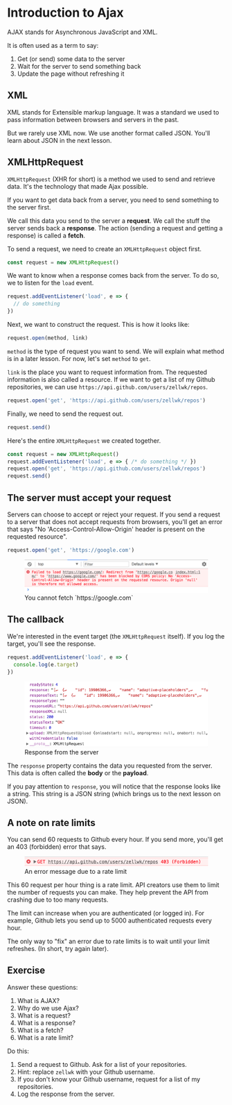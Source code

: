 # Introduction to Ajax

AJAX stands for Asynchronous JavaScript and XML.

It is often used as a term to say:

1. Get (or send) some data to the server
2. Wait for the server to send something back
3. Update the page without refreshing it

## XML

XML stands for Extensible markup language. It was a standard we used to pass information between browsers and servers in the past.

But we rarely use XML now. We use another format called JSON. You'll learn about JSON in the next lesson.

## XMLHttpRequest

`XMLHttpRequest` (XHR for short) is a method we used to send and retrieve data. It's the technology that made Ajax possible.

If you want to get data back from a server, you need to send something to the server first.

We call this data you send to the server a **request**. We call the stuff the server sends back a **response**. The action (sending a request and getting a response) is called a **fetch**.

To send a request, we need to create an `XMLHttpRequest` object first.

```js
const request = new XMLHttpRequest()
```

We want to know when a response comes back from the server. To do so, we to listen for the `load` event.

```js
request.addEventListener('load', e => {
  // do something
})
```

Next, we want to construct the request. This is how it looks like:

```js
request.open(method, link)
```

`method` is the type of request you want to send. We will explain what method is in a later lesson. For now, let's set `method` to `get`.

`link` is the place you want to request information from. The requested information is also called a resource. If we want to get a list of my Github repositories, we can use `https://api.github.com/users/zellwk/repos`.

```js
request.open('get', 'https://api.github.com/users/zellwk/repos')
```

Finally, we need to send the request out.

```js
request.send()
```

Here's the entire `XMLHttpRequest` we created together.

```js
const request = new XMLHttpRequest()
request.addEventListener('load', e => { /* do something */ })
request.open('get', 'https://api.github.com/users/zellwk/repos')
request.send()
```

## The server must accept your request

Servers can choose to accept or reject your request. If you send a request to a server that does not accept requests from browsers, you'll get an error that says "No 'Access-Control-Allow-Origin' header is present on the requested resource".

```js
request.open('get', 'https://google.com')
```

<figure>
  <img src="../../images/ajax/xhr/no-cors.png" alt="An error message">
  <figcaption>You cannot fetch `https://google.com`</figcaption>
</figure>

## The callback

We're interested in the event target (the `XMLHttpRequest` itself). If you log the target, you'll see the response.

```js
request.addEventListener('load', e => {
  console.log(e.target)
})
```

<figure>
  <img src="../../images/ajax/xhr/response.png" alt="Response from the server">
  <figcaption aria-hidden>Response from the server</figcaption>
</figure>

The `response` property contains the data you requested from the server. This data is often called the **body** or the **payload**.

If you pay attention to `response`, you will notice that the response looks like a string. This string is a JSON string (which brings us to the next lesson on JSON).

## A note on rate limits

You can send 60 requests to Github every hour. If you send more, you'll get an 403 (forbidden) error that says.

<figure>
  <img src="../../images/ajax/xhr/rate-limit.png" alt="An error message">
  <figcaption>An error message due to a rate limit</figcaption>
</figure>

This 60 request per hour thing is a rate limit. API creators use them to limit the number of requests you can make. They help prevent the API from crashing due to too many requests.

The limit can increase when you are authenticated (or logged in). For example, Github lets you send up to 5000 authenticated requests every hour.

The only way to "fix" an error due to rate limits is to wait until your limit refreshes. (In short, try again later).

## Exercise

Answer these questions:

1. What is AJAX?
2. Why do we use Ajax?
3. What is a request?
4. What is a response?
5. What is a fetch?
6. What is a rate limit?

Do this:

1. Send a request to Github. Ask for a list of your repositories.
  1. Hint: replace `zellwk` with your Github username.
  2. If you don't know your Github username, request for a list of my repositories.
2. Log the response from the server.

